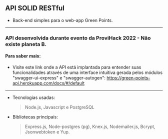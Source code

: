 ## API SOLID RESTful

- Back-end simples para o web-app Green Points.

---

### API desenvolvida durante evento da ProviHack 2022 - Não existe planeta B.

#### Para saber mais:

- Visite este link onde a API está implantada para entender suas funcionalidades através de uma interface intuitiva gerada pelos módulos "swagger-ui-express" e "swagger-autogen": https://green-points-api.herokuapp.com/docs/#/default

---

- Tecnologias usadas:

  > Node.js, Javascript e PostgreSQL

- Bibliotecas principais:
  > Express.js, Node-postgres (pg), Knex.js, Nodemailer.js, Bcrypt, Jsonwebtoken e Yup.
